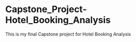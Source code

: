 # Capstone_Project-Hotel_Booking_Analysis
This is my final Capstone project for Hotel Booking Analysis
